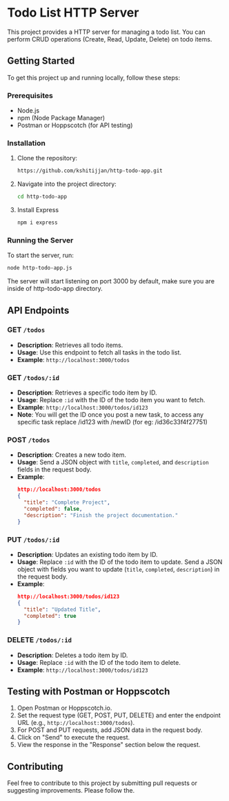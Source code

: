 # Todo List HTTP Server

This project provides a HTTP server for managing a todo list. You can perform CRUD operations (Create, Read, Update, Delete) on todo items.

## Getting Started

To get this project up and running locally, follow these steps:

### Prerequisites

- Node.js
- npm (Node Package Manager)
- Postman or Hoppscotch (for API testing)

### Installation

1. Clone the repository:

   ```bash
   https://github.com/kshitijjan/http-todo-app.git
   ```

2. Navigate into the project directory:

   ```bash
   cd http-todo-app
   ```
   
3. Install Express
   ```bash
   npm i express
   ```

### Running the Server

To start the server, run:

```bash
node http-todo-app.js
```

The server will start listening on port 3000 by default, make sure you are inside of http-todo-app directory.

## API Endpoints

### GET `/todos`

- **Description**: Retrieves all todo items.
- **Usage**: Use this endpoint to fetch all tasks in the todo list.
- **Example**: `http://localhost:3000/todos`

### GET `/todos/:id`

- **Description**: Retrieves a specific todo item by ID.
- **Usage**: Replace `:id` with the ID of the todo item you want to fetch.
- **Example**: `http://localhost:3000/todos/id123`
- **Note**: You will get the ID once you post a new task, to access any specific task replace /id123 with /newID (for eg: /id36c33f4f27751) 
### POST `/todos`

- **Description**: Creates a new todo item.
- **Usage**: Send a JSON object with `title`, `completed`, and `description` fields in the request body.
- **Example**: 
  ```json
  http://localhost:3000/todos
  {
    "title": "Complete Project",
    "completed": false,
    "description": "Finish the project documentation."
  }
  ```

### PUT `/todos/:id`

- **Description**: Updates an existing todo item by ID.
- **Usage**: Replace `:id` with the ID of the todo item to update. Send a JSON object with fields you want to update (`title`, `completed`, `description`) in the request body.
- **Example**: 
  ```json
  http://localhost:3000/todos/id123
  {
    "title": "Updated Title",
    "completed": true
  }
  ```

### DELETE `/todos/:id`

- **Description**: Deletes a todo item by ID.
- **Usage**: Replace `:id` with the ID of the todo item to delete.
- **Example**: `http://localhost:3000/todos/id123`

## Testing with Postman or Hoppscotch

1. Open Postman or Hoppscotch.io.
2. Set the request type (GET, POST, PUT, DELETE) and enter the endpoint URL (e.g., `http://localhost:3000/todos`).
3. For POST and PUT requests, add JSON data in the request body.
4. Click on "Send" to execute the request.
5. View the response in the "Response" section below the request.

## Contributing

Feel free to contribute to this project by submitting pull requests or suggesting improvements. Please follow the.
